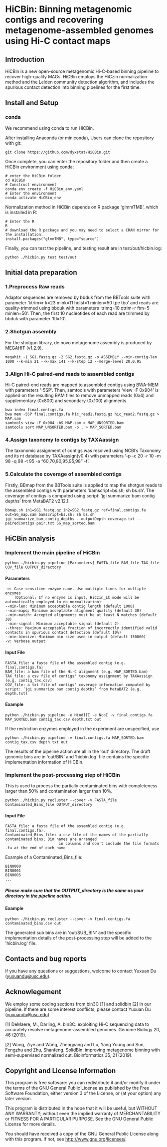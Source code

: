 # HiCBin: Binning metagenomic contigs and recovering metagenome-assembled genomes using Hi-C contact maps

## Introduction
HiCBin is a new open-source metagenomic Hi-C-based binning pipeline to recover high-quality MAGs. HiCBin employs the HiCzin normalization method and the Leiden community detection algorithm, and includes the spurious contact detection into binning pipelines for the first time.

## Install and Setup
### conda
We recommend using conda to run HiCBin.

After installing Anaconda (or miniconda), Users can clone the repository with git:
```
git clone https://github.com/dyxstat/HiCBin.git
```

Once complete, you can enter the repository folder and then create a HiCBin environment using conda:
```
# enter the HiCBin folder
cd HiCBin
# Construct environment
conda env create -f HiCBin_env.yaml
# Enter the environment
conda activate HiCBin_env
```

Normalization method in HiCBin depends on R package 'glmmTMB', which is installed in R:
```
# Enter the R
R
# download the R package and you may need to select a CRAN mirror for the installation.
install.packages("glmmTMB", type="source")
```
Finally, you can test the pipeline, and testing result are in test/out/hicbin.log:
```
python ./hicbin.py test test/out
```

## Initial data preparation
### 1.Preprocess Raw reads
Adaptor sequences are removed by bbduk from the BBTools suite with parameter ‘ktrim=r k=23 mink=11 hdist=1 minlen=50 tpe tbo’ and reads are quality-trimmed using bbduk with parameters ‘trimq=10 qtrim=r ftm=5 minlen=50’. Then, the first 10 nucleotides of each read are trimmed by bbduk with parameter ‘ftl=10’.
### 2.Shotgun assembly
For the shotgun library, de novo metagenome assembly is produced by MEGAHIT (v1.2.9).
```
megahit -1 SG1.fastq.gz -2 SG2.fastq.gz -o ASSEMBLY --min-contig-len 1000 --k-min 21 --k-max 141 --k-step 12 --merge-level 20,0.95
```
### 3.Align Hi-C paired-end reads to assembled contigs
Hi-C paired-end reads are mapped to assembled contigs using BWA-MEM with parameters ‘-5SP’. Then, samtools with parameters ‘view -F 0x904’ is applied on the resulting BAM files to remove unmapped reads (0x4) and supplementary (0x800) and secondary (0x100) alignments. 
```
bwa index final.contigs.fa
bwa mem -5SP final.contigs.fa hic_read1.fastq.gz hic_read2.fastq.gz > MAP.sam
samtools view -F 0x904 -bS MAP.sam > MAP_UNSORTED.bam
samtools sort MAP_UNSORTED.bam -o . > MAP_SORTED.bam
```
### 4.Assign taxonomy to contigs by TAXAassign
The taxonomic assignment of contigs was resolved using NCBI’s Taxonomy and its nt database by TAXAassign(v0.4) with parameters ‘-p -c 20 -r 10 -m 98 -q 98 -t 95 -a “60,70,80,95,95,98” -f’. 
### 5.Calculate the coverage of assembled contigs
Firstly, BBmap from the BBTools suite is applied to map the shotgun reads to the assembled contigs with parameters ‘bamscript=bs.sh; sh bs.sh’. The coverage of contigs is computed using script: ‘jgi summarize bam contig depths’ from MetaBAT2 v2.12.1.
```
bbmap.sh in1=SG1.fastq.gz in2=SG2.fastq.gz ref=final.contigs.fa out=SG_map.sam bamscript=bs.sh; sh bs.sh
jgi_summarize_bam_contig_depths --outputDepth coverage.txt --pairedContigs pair.txt SG_map_sorted.bam
```

## HiCBin analysis
### Implement the main pipeline of HiCBin 
```
python ./hicbin.py pipeline [Parameters] FASTA_file BAM_file TAX_file COV_file OUTPUT_directory
```
#### Parameters
```
-e: Case-sensitive enzyme name. Use multiple times for multiple enzymes 
    (Optional; If no enzyme is input, HiCzin_LC mode will be automatically employed to do normalization)
--min-len: Minimum acceptable contig length (default 1000)
--min-mapq: Minimum acceptable alignment quality (default 30)
--min-match: Accepted alignments must be at least N matches (default 30)
--min-signal: Minimum acceptable signal (default 2)
--thres: Maximum acceptable fraction of incorrectly identified valid contacts in spurious contact detection (default 10%)
--min-binsize: Minimum bin size used in output (default 150000)
-v: Verbose output
```
#### Input File
```
FASTA_file: a fasta file of the assembled contig (e.g. final.contigs.fa)
BAM_file: a bam file of the Hi-C alignment (e.g. MAP_SORTED.bam)
TAX_file: a csv file of contigs' taxonomy assignment by TAXAassign (e.g. contig_tax.csv)
COV_file: a txt file of contigs' coverage information computed by script: ‘jgi summarize bam contig depths’ from MetaBAT2 (e.g. depth.txt)
```

#### Example
```
python ./hicbin.py pipeline -e HindIII -e NcoI -v final.contigs.fa MAP_SORTED.bam contig_tax.csv depth.txt out
```
If the restriction enzymes employed in the experiment are unspecified, use
```
python ./hicbin.py pipeline -v final.contigs.fa MAP_SORTED.bam contig_tax.csv depth.txt out
```
The results of the pipeline action are all in the 'out' directory. The draft genomic bins are in 'out/BIN' and 'hicbin.log' file contains the specific implementation information of HiCBin.

### Implement the post-processing step of HiCBin
This is used to process the partially contaminated bins with completeness larger than 50% and contamination larger than 10%.
```
python ./hicbin.py recluster --cover -v FASTA_file Contaminated_Bins_file OUTPUT_directory
```
#### Input File
```
FASTA_file: a fasta file of the assembled contig (e.g. final.contigs.fa).
Contaminated_Bins_file: a csv file of the names of the partially contaminated bins; Bin names are arranged 
                        in columns and don't include the file formats .fa at the end of each name
```
Example of a Contaminated_Bins_file:
```
BIN0000
BIN0001
BIN0005
...
```
##### Please make sure that the OUTPUT_directory is the same as your directory in the pipeline action.

#### Example
```
python ./hicbin.py recluster --cover -v final.contigs.fa contaminated_bins.csv out
```
The generated sub bins are in 'out/SUB_BIN' and the specific implementation details of the post-processing step will be added to the 'hicbin.log' file.


## Contacts and bug reports
If you have any questions or suggestions, welcome to contact Yuxuan Du (yuxuandu@usc.edu).

## Acknowlegement
We employ some coding sections from bin3C [1] and solidbin [2] in our pipeline. If there are some interest conflicts, please contact Yuxuan Du (yuxuandu@usc.edu).

[1] DeMaere, M., Darling, A. bin3C: exploiting Hi-C sequencing data to accurately resolve metagenome-assembled genomes. Genome Biology 20, 46 (2019).

[2] Wang, Ziye and Wang, Zhengyang and Lu, Yang Young and Sun, Fengzhu and Zhu, Shanfeng. SolidBin: improving metagenome binning with semi-supervised normalized cut. Bioinformatics 35, 21 (2019).


## Copyright and License Information
This program is free software: you can redistribute it and/or modify it under the terms of the GNU General Public License as published by the Free Software Foundation, either version 3 of the License, or (at your option) any later version.

This program is distributed in the hope that it will be useful, but WITHOUT ANY WARRANTY; without even the implied warranty of MERCHANTABILITY or FITNESS FOR A PARTICULAR PURPOSE. See the GNU General Public License for more details.

You should have received a copy of the GNU General Public License along with this program. If not, see http://www.gnu.org/licenses/.







